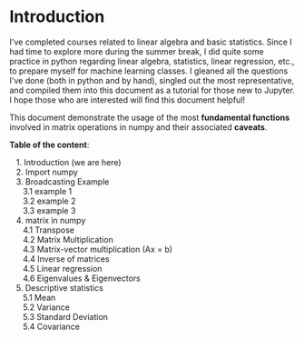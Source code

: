 # Introduction
I've completed courses related to linear algebra and basic statistics. Since I had time to explore more during the summer break, I did quite some practice in python regarding linear algebra, statistics, linear regression, etc., to prepare myself for machine learning classes. I gleaned all the questions I've done (both in python and by hand), singled out the most representative, and compiled them into this document as a tutorial for those new to Jupyter. I hope those who are interested will find this document helpful!<br>

This document demonstrate the usage of the most **fundamental functions** involved in matrix operations in numpy and their associated **caveats**.<br>

**Table of the content**:<br>

&nbsp;&nbsp;&nbsp;1. Introduction (we are here)<br>
&nbsp;&nbsp;&nbsp;2. Import numpy<br>
&nbsp;&nbsp;&nbsp;3. Broadcasting Example<br>
&nbsp;&nbsp;&nbsp;&nbsp;&nbsp;&nbsp;3.1 example 1<br>
&nbsp;&nbsp;&nbsp;&nbsp;&nbsp;&nbsp;3.2 example 2<br>
&nbsp;&nbsp;&nbsp;&nbsp;&nbsp;&nbsp;3.3 example 3<br>
&nbsp;&nbsp;&nbsp;4. matrix in numpy<br>
&nbsp;&nbsp;&nbsp;&nbsp;&nbsp;&nbsp;4.1 Transpose<br>
&nbsp;&nbsp;&nbsp;&nbsp;&nbsp;&nbsp;4.2 Matrix Multiplication<br>
&nbsp;&nbsp;&nbsp;&nbsp;&nbsp;&nbsp;4.3 Matrix-vector multiplication (Ax = b)<br>
&nbsp;&nbsp;&nbsp;&nbsp;&nbsp;&nbsp;4.4 Inverse of matrices<br>
&nbsp;&nbsp;&nbsp;&nbsp;&nbsp;&nbsp;4.5 Linear regression<br>
&nbsp;&nbsp;&nbsp;&nbsp;&nbsp;&nbsp;4.6 Eigenvalues & Eigenvectors<br>
&nbsp;&nbsp;&nbsp;5. Descriptive statistics<br>
&nbsp;&nbsp;&nbsp;&nbsp;&nbsp;&nbsp;5.1 Mean<br>
&nbsp;&nbsp;&nbsp;&nbsp;&nbsp;&nbsp;5.2 Variance<br>
&nbsp;&nbsp;&nbsp;&nbsp;&nbsp;&nbsp;5.3 Standard Deviation<br>
&nbsp;&nbsp;&nbsp;&nbsp;&nbsp;&nbsp;5.4 Covariance<br>
